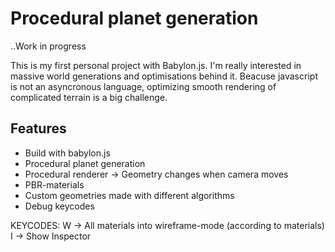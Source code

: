 # Procedural planet generation

..Work in progress

This is my first personal project with Babylon.js. I'm really interested in massive world generations and optimisations behind it. Beacuse javascript is not an asyncronous language, optimizing smooth rendering of complicated terrain is a big challenge.

## Features
- Build with babylon.js
- Procedural planet generation
- Procedural renderer -> Geometry changes when camera moves
- PBR-materials
- Custom geometries made with different algorithms
- Debug keycodes


KEYCODES:
W -> All materials into wireframe-mode (according to materials)
I -> Show Inspector